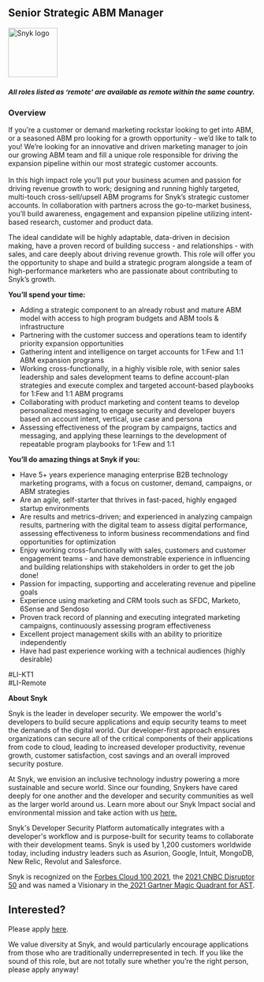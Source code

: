 Senior Strategic ABM Manager
---

<img src="https://res.cloudinary.com/snyk/image/upload/v1537345894/press-kit/brand/logo-black.png" width="100" alt="Snyk logo" />

<h3><em><strong><sub>All roles listed as ‘remote’ are available as remote within the same country.</sub></strong></em></h3>
<h3><strong>Overview</strong></h3>
<p><span style="font-weight: 400;">If you’re a customer or demand marketing rockstar looking to get into ABM, or a seasoned ABM pro looking for a growth opportunity - we’d like to talk to you! We’re looking for an innovative and driven marketing manager to join our growing ABM team and fill a unique role responsible for driving the expansion pipeline within our most strategic customer accounts. </span><span style="font-weight: 400;"><br></span><span style="font-weight: 400;"><br></span><span style="font-weight: 400;">In this high impact role you’ll put your business acumen and passion for driving revenue growth to work; designing and running highly targeted, multi-touch cross-sell/upsell ABM programs for Snyk’s strategic customer accounts. In collaboration with partners across the go-to-market business, you’ll build awareness, engagement and expansion pipeline utilizing intent-based research, customer and product data.&nbsp;</span></p>
<p><span style="font-weight: 400;">T</span><span style="font-weight: 400;">he ideal candidate will be highly adaptable, data-driven in decision making, have a proven record of building success - and relationships - with sales, and care deeply about driving revenue growth. This role will offer you the opportunity to shape and build a strategic program alongside a team of high-performance marketers who are passionate about contributing to Snyk’s growth.&nbsp;</span></p>
<p><strong>You’ll spend your time:</strong><span style="font-weight: 400;"><br></span></p>
<ul>
<li style="font-weight: 400;"><span style="font-weight: 400;">Adding a strategic component to an already robust and mature ABM model with access to high program budgets and ABM tools &amp; infrastructure</span></li>
<li style="font-weight: 400;"><span style="font-weight: 400;">Partnering with the customer success and operations team to identify priority expansion opportunities</span></li>
<li style="font-weight: 400;"><span style="font-weight: 400;">Gathering intent and intelligence on target accounts </span><span style="font-weight: 400;">for 1:Few and 1:1 ABM expansion programs</span></li>
<li style="font-weight: 400;"><span style="font-weight: 400;">Working cross-functionally, in a highly visible role, with senior sales leadership and sales development teams to define account-plan strategies and execute complex and targeted account-based playbooks for 1:Few and 1:1 ABM programs</span></li>
<li style="font-weight: 400;"><span style="font-weight: 400;">Collaborating with product marketing and content teams to develop personalized messaging to engage security and developer buyers based on account intent, vertical, use case and persona</span></li>
<li style="font-weight: 400;"><span style="font-weight: 400;">Assessing effectiveness of the program by campaigns, tactics and messaging, and applying these learnings to the development of repeatable program playbooks for 1:Few and 1:1&nbsp;</span></li>
</ul>
<p><strong>You’ll do amazing things at Snyk if you:&nbsp;</strong></p>
<ul>
<li style="font-weight: 400;"><span style="font-weight: 400;">Have 5+ years experience managing enterprise B2B technology marketing programs, with a focus on customer, demand, campaigns, or ABM strategies</span></li>
<li style="font-weight: 400;"><span style="font-weight: 400;">Are an agile, self-starter that thrives in fast-paced, highly engaged startup environments</span></li>
<li style="font-weight: 400;"><span style="font-weight: 400;">Are results and metrics-driven; and experienced in analyzing campaign results, partnering with the digital team to assess digital performance, assessing effectiveness to inform business recommendations and find opportunities for optimization</span></li>
<li style="font-weight: 400;"><span style="font-weight: 400;">Enjoy working cross-functionally with sales, customers and customer engagement teams - and have demonstrable experience in influencing and building relationships with stakeholders in order to get the job done!&nbsp;</span></li>
<li style="font-weight: 400;"><span style="font-weight: 400;">Passion for impacting, supporting and accelerating revenue and pipeline goals&nbsp;</span></li>
<li style="font-weight: 400;"><span style="font-weight: 400;">Experience using marketing and CRM tools such as SFDC, Marketo, 6Sense and Sendoso&nbsp;</span></li>
<li style="font-weight: 400;"><span style="font-weight: 400;">Proven track record of planning and executing integrated marketing campaigns, continuously assessing program effectiveness</span></li>
<li style="font-weight: 400;"><span style="font-weight: 400;">Excellent project management skills with an ability to prioritize independently</span></li>
<li style="font-weight: 400;"><span style="font-weight: 400;">Have had past experience working with a technical audiences (highly desirable)</span></li>
</ul>
<p><span style="font-weight: 400;">#LI-KT1<br></span><span style="font-weight: 400;">#LI-Remote</span></p><div class="content-conclusion"><p><strong>About Snyk</strong></p>
<p><span style="font-weight: 400;">Snyk is the leader in developer security. We empower the world's developers to build secure applications and equip security teams to meet the demands of the digital world. Our developer-first approach ensures organizations can secure all of the critical components of their applications from code to cloud, leading to increased developer productivity, revenue growth, customer satisfaction, cost savings and an overall improved security posture.&nbsp;</span></p>
<p><span style="font-weight: 400;">At Snyk, we envision an inclusive technology industry powering a more sustainable and secure world.</span> <span style="font-weight: 400;">Since our founding, Snykers have cared deeply for one another and the developer and security communities as well as the larger world around us. Learn more about our Snyk Impact social and environmental mission and take action with us </span><a href="https://snyk.io/about/snyk-impact/"><span style="font-weight: 400;">here.</span></a></p>
<p><span style="font-weight: 400;">Snyk's Developer Security Platform automatically integrates with a developer's workflow and is purpose-built for security teams to collaborate with their development teams. Snyk is used by 1,200 customers worldwide today, including industry leaders such as Asurion, Google, Intuit, MongoDB, New Relic, Revolut and Salesforce.</span></p>
<p><span style="font-weight: 400;">Snyk is recognized on the </span><a href="https://www.forbes.com/cloud100/#6f24b5ba5f94"><span style="font-weight: 400;">Forbes Cloud 100 2021</span></a><span style="font-weight: 400;">, the </span><a href="https://www.cnbc.com/2021/05/25/these-are-the-2021-cnbc-disruptor-50-companies.html"><span style="font-weight: 400;">2021 CNBC Disruptor 50</span></a><span style="font-weight: 400;"> and was named a Visionary in the</span><a href="https://snyk.io/blog/snyk-visionary-2021-gartner-magic-quadrant-for-ast/"><span style="font-weight: 400;"> 2021 Gartner Magic Quadrant for AST</span></a><span style="font-weight: 400;">.</span></p></div>

Interested?
---

Please apply [here](https://boards.greenhouse.io/snyk/jobs/6042669002#app).

We value diversity at Snyk, and would particularly encourage applications from those who are traditionally underrepresented in tech.
If you like the sound of this role, but are not totally sure whether you’re the right person, please apply anyway!
